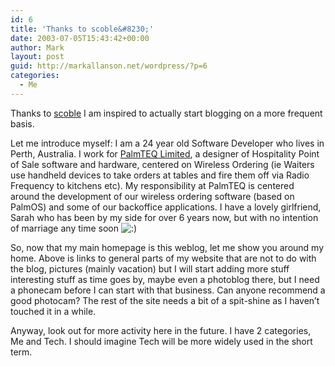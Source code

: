 ```yaml
---
id: 6
title: 'Thanks to scoble&#8230;'
date: 2003-07-05T15:43:42+00:00
author: Mark
layout: post
guid: http://markallanson.net/wordpress/?p=6
categories:
  - Me
---
```

Thanks to [scoble](http://radio.weblogs.com/0001011/) I am inspired to actually start blogging on a more frequent basis.

Let me introduce myself: I am a 24 year old Software Developer who lives in Perth, Australia. I work for [PalmTEQ Limited](http://www.palmteq.com/), a designer of Hospitality Point of Sale software and hardware, centered on Wireless Ordering (ie Waiters use handheld devices to take orders at tables and fire them off via Radio Frequency to kitchens etc). My responsibility at PalmTEQ is centered around the development of our wireless ordering software (based on PalmOS) and some of our backoffice applications. I have a lovely girlfriend, Sarah who has been by my side for over 6 years now, but with no intention of marriage any time soon  <img src='https://markallanson.net/blog/wp-includes/images/smilies/icon_smile.gif' alt=':)' class='wp-smiley' />

So, now that my main homepage is this weblog, let me show you around my home. Above is links to general parts of my website that are not to do with the blog, pictures (mainly vacation) but I will start adding more stuff interesting stuff as time goes by, maybe even a photoblog there, but I need a phonecam before I can start with that business. Can anyone recommend a good photocam? The rest of the site needs a bit of a spit-shine as I haven&#8217;t touched it in a while.

Anyway, look out for more activity here in the future. I have 2 categories, Me and Tech. I should imagine Tech will be more widely used in the short term.